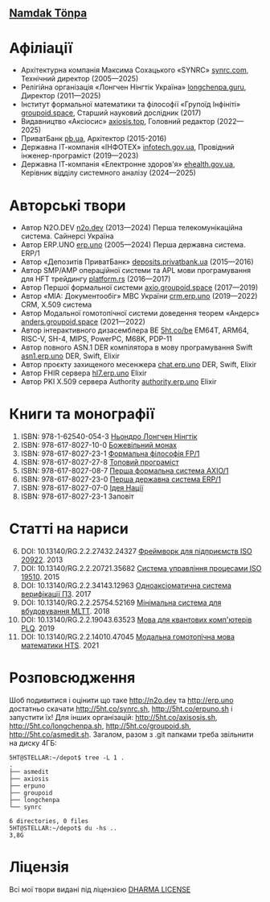 <h2 style="white-space: nowrap;"><a itemprop="sameAs" content="https://orcid.org/0000-0001-7127-8796" href="https://orcid.org/0000-0001-7127-8796" target="orcid.widget" rel="me noopener noreferrer" style="vertical-align:top;white-space: nowrap;">Namdak Tönpa</a> </h2>

# Афіліації

* Архітектурна компанія Максима Сохацького «SYNRC» <a href="https://synrc.com">synrc.com</a>, Технічний директор (2005—2025)
* Релігійна організація «Лонгчен Нінгтік Україна» <a href="https://longchenpa.guru">longchenpa.guru</a>, Директор (2011—2025)
* Інститут формальної математики та філософії «Групоїд Інфініті» <a href="https://groupoid.space/institute/">groupoid.space</a>, Старший науковий дослідник (2017)
* Видавництво «Аксіосис» <a href="https://axiosis.top">axiosis.top</a>, Головний редактор (2022—2025)
* ПриватБанк <a href="https://pb.ua">pb.ua</a>, Архітектор (2015-2016)
* Державна ІТ-компанія «ІНФОТЕХ» <a href="https://infotech.gov.ua">infotech.gov.ua</a>, Провідний інженер-програміст (2019—2023)
* Державна ІТ-компанія «Електронне здоров'я» <a href="https://ehealth.gov.ua">ehealth.gov.ua</a>, Керівник відділу системного аналізу (2024—2025)

# Авторські твори

* Автор N2O.DEV <a href="https://n2o.dev">n2o.dev</a> (2013—2024) Перша телекомунікаційна система. Сайнерсі Україна
* Автор ERP.UNO <a href="https://erp.uno">erp.uno</a> (2005—2024) Перша державна система. ERP/1
* Автор «Депозитів ПриватБанк» <a href="https://deposits.privatbank.ua/static/doc/index.htm">deposits.privatbank.ua</a> (2015—2016)
* Автор SMP/AMP операційної системи та APL мови програмування для HFT трейдингу <a href="https://github.com/o83/n2o">platform.rs</a> (2016—2017)
* Автор Першої формальної системи <a href="https://groupoid.github.io/monography">axio.groupoid.space</a> (2017—2019) 
* Автор «МІА: Документообіг» МВС України <a href="https://crm.erp.uno">crm.erp.uno</a> (2019—2022) CRM, X.509 система
* Автор Модальної гомотопічної системи доведення теорем «Андерс» <a href="https://anders.groupoid.space">anders.groupoid.space</a> (2021—2022)
* Автор інтерактивного дизасемблера BE <a href="https://5ht.co/be">5ht.co/be</a> EM64T, ARM64, RISC-V, SH-4, MIPS, PowerPC, M68K, PDP-11
* Автор повного ASN.1 DER компілятора в мову програмування Swift <a href="https://asn1.erp.uno">asn1.erp.uno</a> DER, Swift, Elixir
* Автор проєкту захищеного месенжера <a href="https://chat.erp.uno">chat.erp.uno</a> DER, Swift, Elixir
* Автор FHIR сервера <a href="https://hl7.erp.uno">hl7.erp.uno</a> Elixir
* Автор PKI X.509 сервера Authority <a href="https://authority.erp.uno">authority.erp.uno</a> Elixir

# Книги та монографії

1. ISBN: 978-1-62540-054-3 <a href="https://axiosis.github.io/books/nendro/texts/nendro.pdf">Ньондро Лонгчен Нінгтік</a>
2. ISBN: 978-617-8027-10-0 <a href="https://axiosis.github.io/books/monk/texts/monk.pdf">Божевільний монах</a>
3. ISBN: 978-617-8027-23-1 <a href="https://axiosis.github.io/books/fp/fp.pdf">Формальна філософія FP/1</a>
4. ISBN: 978-617-8027-27-8 <a href="https://axiosis.github.io/books/top/texts/top.pdf">Топовий програміст</a>
5. ISBN: 978-617-8027-08-7 <a href="https://axiosis.github.io/books/uno/monography.pdf">Перша формальна система AXIO/1</a>
6. ISBN: 978-617-8027-23-0 <a href="https://axiosis.github.io/books/sep/sep.pdf">Перша державна система ERP/1</a>
7. ISBN: 978-617-8027-07-0 <a href="https://axiosis.github.io/books/azov/texts/idea.pdf">Ідея Нації</a>
8. ISBN: 978-617-8027-23-1 Заповіт


# Статті на нариси

6. DOI: 10.13140/RG.2.2.27432.24327 <a href="https://n2o.dev/ua/books/vol.2/index.html">Фреймворк для підприємств ISO 20922</a>. 2013
7. DOI: 10.13140/RG.2.2.20721.35682 <a href="https://n2o.dev/ua/books/vol.3/index.html">Система управління процесами ISO 19510</a>. 2015
8. DOI: 10.13140/RG.2.2.34143.12963 <a href="https://axiosis.github.io/articles/henk/pts_ua.pdf">Одноаксіоматична система верифікації ПЗ</a>. 2017
9. DOI: 10.13140/RG.2.2.25754.52169 <a href="https://axiosis.github.io/articles/per/anno_ua.pdf">Мінімальна система для вбудовування MLTT</a>. 2018
10. DOI: 10.13140/RG.2.2.19043.63523 <a href="https://axiosis.github.io/articles/bloch/quantum.pdf">Мова для квантових комп'ютерів PLQ</a>. 2019
11. DOI: 10.13140/RG.2.2.14010.47045 <a href="https://axiosis.github.io/articles/anders/anders.pdf">Модальна гомотопічна мова математики HTS</a>. 2021

# Розповсюдження

Шоб подивитися і оцінити що таке http://n2o.dev та http://erp.uno достатньо скачати http://5ht.co/synrc.sh,
http://5ht.co/erpuno.sh і запустити їх! Для інших організацій: http://5ht.co/axisosis.sh, http://5ht.co/longchenpa.sh,
http://5ht.co/groupoid.sh, http://5ht.co/asmedit.sh. Загалом, разом з .git папками треба звільнити на диску 4ГБ:

```
5HT@STELLAR:~/depot$ tree -L 1 .
.
├── asmedit
├── axiosis
├── erpuno
├── groupoid
├── longchenpa
└── synrc

6 directories, 0 files
5HT@STELLAR:~/depot$ du -hs ..
3,8G
```

# Ліцензія

Всі мої твори видані під ліцензією <a href="https://5ht.co/license/">DHARMA LICENSE</a>
